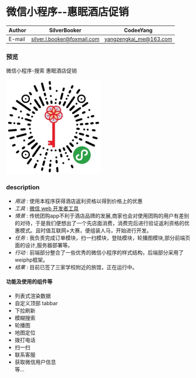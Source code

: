 微信小程序--惠眠酒店促销
====

|Author|SilverBooker|CodeeYang|
|---|---|---
|E-mail|silver.l.booker@foxmail.com|yangzengkai_me@163.com

### 预览
 微信小程序-搜索 惠眠酒店促销
 
 ![](images/weilogo.png)
 
### description
- _用途_ : 使用本程序获得酒店返利资格以得到价格上的优惠
- _工具_ : [微信 web 开发者工具](https://mp.weixin.qq.com/debug/wxadoc/dev/devtools/download.html?t=1477579747265)
- _情景_ : 传统团购app不利于酒店品牌的发展,商家也会对使用团购的用户有差别的对待，于是我们便想出了一个先店面消费，消费完后进行验证返利资格的优惠模式。且时值互联网+大赛，便组装人马，开始进行开发。
- _任务_ : 我负责完成订单模块，扫一扫模块，登陆模块，轮播图模块,部分前端页面的设计,服务器部署等。
- _行动_ : 前端部分整合了一些优秀的微信小程序的样式结构，后端部分采用了weiphp框架。
- _结果_ : 目前已签了三家学校附近的旅馆，正在运行中。

#### 功能及使用的组件等
* 列表式渲染数据
* 自定义顶部 tabbar
* 下拉刷新
* 模糊搜索
* 轮播图
* 地图定位
* 拨打电话
* 扫一扫
* 联系客服
* 获取微信用户信息
<br/>等...
